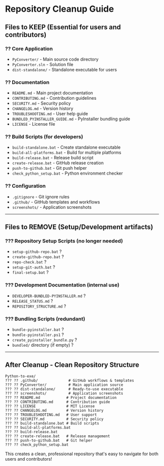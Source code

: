 # Repository Cleanup Guide

## Files to KEEP (Essential for users and contributors)

### ?? Core Application
- `PyConverter/` - Main source code directory
- `PyConverter.sln` - Solution file
- `dist-standalone/` - Standalone executable for users

### ?? Documentation
- `README.md` - Main project documentation
- `CONTRIBUTING.md` - Contribution guidelines
- `SECURITY.md` - Security policy
- `CHANGELOG.md` - Version history
- `TROUBLESHOOTING.md` - User help guide
- `BUNDLED_PYINSTALLER_GUIDE.md` - PyInstaller bundling guide
- `LICENSE` - License file

### ?? Build Scripts (for developers)
- `build-standalone.bat` - Create standalone executable
- `build-all-platforms.bat` - Build for multiple platforms
- `build-release.bat` - Release build script
- `create-release.bat` - GitHub release creation
- `push-to-github.bat` - Git push helper
- `check_python_setup.bat` - Python environment checker

### ?? Configuration
- `.gitignore` - Git ignore rules
- `.github/` - GitHub templates and workflows
- `screenshots/` - Application screenshots

---

## Files to REMOVE (Setup/Development artifacts)

### ??? Repository Setup Scripts (no longer needed)
- `setup-github-repo.bat` ?
- `create-github-repo.bat` ?
- `repo-check.bat` ?
- `setup-git-auth.bat` ?
- `final-setup.bat` ?

### ??? Development Documentation (internal use)
- `DEVELOPER-BUNDLED-PYINSTALLER.md` ?
- `RELEASE_STATUS.md` ?
- `REPOSITORY_STRUCTURE.md` ?

### ??? Bundling Scripts (redundant)
- `bundle-pyinstaller.bat` ?
- `bundle-pyinstaller.ps1` ?
- `create_pyinstaller_bundle.py` ?
- `bundled/` directory (if empty) ?

---

## After Cleanup - Clean Repository Structure

```
Python-to-exe/
??? ?? .github/              # GitHub workflows & templates
??? ?? PyConverter/          # Main application source
??? ?? dist-standalone/      # Ready-to-use executable
??? ?? screenshots/          # Application screenshots
??? ?? README.md            # Project documentation
??? ?? CONTRIBUTING.md      # Contribution guide
??? ?? LICENSE              # MIT License
??? ?? CHANGELOG.md         # Version history
??? ?? TROUBLESHOOTING.md   # User support
??? ?? SECURITY.md          # Security policy
??? ?? build-standalone.bat # Build scripts
??? ?? build-all-platforms.bat
??? ?? build-release.bat
??? ?? create-release.bat   # Release management
??? ?? push-to-github.bat   # Git helper
??? ?? check_python_setup.bat
```

This creates a clean, professional repository that's easy to navigate for both users and contributors!